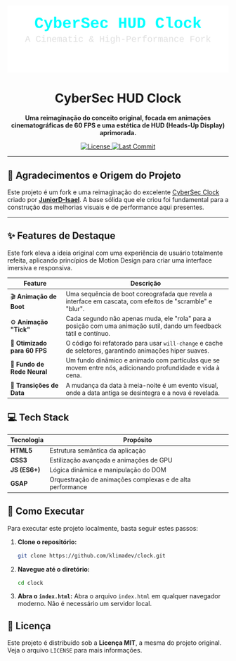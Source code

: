 <div align="center">
  <img src="assets/header-animation.svg" alt="CyberSec HUD Clock - Animated Header"/>
</div>

<div align="center">

# CyberSec HUD Clock 

**Uma reimaginação do conceito original, focada em animações cinematográficas de 60 FPS e uma estética de HUD (Heads-Up Display) aprimorada.**

</div>

<div align="center">
  <!-- Badges -->
  <a href="https://github.com/klimadev/clock/blob/main/LICENSE">
    <img src="https://img.shields.io/github/license/klimadev/clock?style=for-the-badge&logo=github&color=00FFFF&logoColor=white" alt="License"/>
  </a>
  <a href="https://github.com/klimadev/clock/commits/main">
    <img src="https://img.shields.io/github/last-commit/klimadev/clock?style=for-the-badge&color=00FFFF" alt="Last Commit"/>
  </a>
</div>

---

## 🙏 Agradecimentos e Origem do Projeto

Este projeto é um fork e uma reimaginação do excelente [CyberSec Clock](https://github.com/JuniorD-Isael/clock) criado por **[JuniorD-Isael](https://github.com/JuniorD-Isael)**. A base sólida que ele criou foi fundamental para a construção das melhorias visuais e de performance aqui presentes.

---

## ✨ Features de Destaque

Este fork eleva a ideia original com uma experiência de usuário totalmente refeita, aplicando princípios de Motion Design para criar uma interface imersiva e responsiva.

| Feature                      | Descrição                                                                                                                |
| ---------------------------- | ------------------------------------------------------------------------------------------------------------------------ |
| 🎬 **Animação de Boot**      | Uma sequência de boot coreografada que revela a interface em cascata, com efeitos de "scramble" e "blur".               |
| ⚙️ **Animação "Tick"**         | Cada segundo não apenas muda, ele "rola" para a posição com uma animação sutil, dando um feedback tátil e contínuo.      |
| 🚀 **Otimizado para 60 FPS** | O código foi refatorado para usar `will-change` e cache de seletores, garantindo animações hiper suaves.                   |
| 🌌 **Fundo de Rede Neural**   | Um fundo dinâmico e animado com partículas que se movem entre nós, adicionando profundidade e vida à cena.             |
| 📅 **Transições de Data**    | A mudança da data à meia-noite é um evento visual, onde a data antiga se desintegra e a nova é revelada.                |

## 💻 Tech Stack

| Tecnologia   | Propósito                                      |
| ------------ | ---------------------------------------------- |
| **HTML5**    | Estrutura semântica da aplicação               |
| **CSS3**     | Estilização avançada e animações de GPU        |
| **JS (ES6+)**| Lógica dinâmica e manipulação do DOM           |
| **GSAP**     | Orquestração de animações complexas e de alta performance |

## 🚀 Como Executar

Para executar este projeto localmente, basta seguir estes passos:

1.  **Clone o repositório:**
    ```bash
    git clone https://github.com/klimadev/clock.git
    ```
2.  **Navegue até o diretório:**
    ```bash
    cd clock
    ```
3.  **Abra o `index.html`:**
    Abra o arquivo `index.html` em qualquer navegador moderno. Não é necessário um servidor local.

## 📜 Licença

Este projeto é distribuído sob a **Licença MIT**, a mesma do projeto original. Veja o arquivo `LICENSE` para mais informações.
